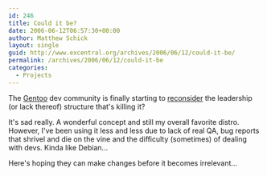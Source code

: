 ```yaml
---
id: 246
title: Could it be?
date: 2006-06-12T06:57:30+00:00
author: Matthew Schick
layout: single
guid: http://www.excentral.org/archives/2006/06/12/could-it-be/
permalink: /archives/2006/06/12/could-it-be
categories:
  - Projects
---
```

The <a href="http://www.gentoo.org">Gentoo</a> dev community is finally starting to <a href="http://http://blog.simplychristel.net/index.php?/archives/19-GWN,-Clarifications-and-Loss..html">reconsider</a> the leadership (or lack thereof) structure that's killing it?

It's sad really.  A wonderful concept and still my overall favorite distro.  However, I've been using it less and less due to lack of real QA, bug reports that shrivel and die on the vine and the difficulty (sometimes) of dealing with devs.  Kinda like Debian...

Here's hoping they can make changes before it becomes irrelevant...
